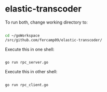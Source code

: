 # elastic-transcoder

To run both, change working directory to:
 ```bash
  
cd ~/goWorkspace
/src/github.com/fercamp09/elastic-transcoder/
```
Execute this in one shell:
```bash
  
go run rpc_server.go

```
Execute this in other shell:
```bash
  
go run rpc_client.go

```

